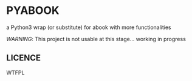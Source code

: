 
# PYABOOK

a Python3 wrap (or substitute) for abook with more functionalities

_WARNING_: This project is not usable at this stage... working in progress

## LICENCE

WTFPL

